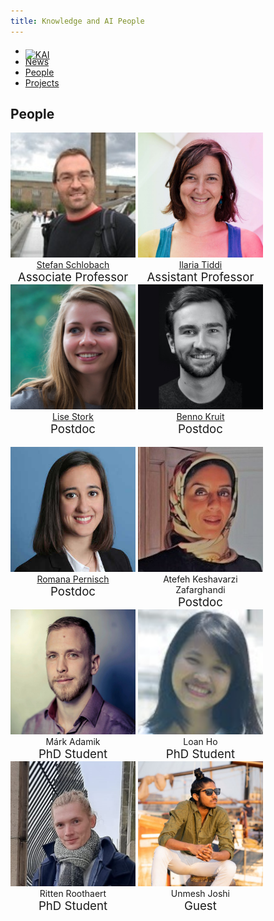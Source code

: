 ```yaml
---
title: Knowledge and AI People
---
```


<nav><ul>
<li class="home"><a href="/"><img src="../../images/logos/KAI_logo_noborder.png" alt="KAI" style="height:50px; position:relative; top:6px;"/></a></li>
<li><a href="/#news">News</a></li>
<li><a href="people">People</a></li>
<li><a href="projects">Projects</a></li>
</ul></nav>

## People
<div class="people">
    <div style="text-align: center; width:200px; display:inline-block; vertical-align:top;"><img src="images/stefan.png" width="200" height="200"><br><a href="https://www.few.vu.nl/~schlobac/">Stefan Schlobach</a><br><span style="font-size:14pt">Associate Professor</span><br></div>
    <div style="text-align: center; width:200px; display:inline-block; vertical-align:top;"><img src="images/ilaria.png" width="200" height="200"><br><a href="https://kmitd.github.io/ilaria/">Ilaria Tiddi</a><br><span style="font-size:14pt">Assistant Professor</span><br></div>
    <div style="text-align: center; width:200px; display:inline-block; vertical-align:top;"><img src="images/lise.png" width="200" height="200"><br><a href="https://lisestork.github.io/">Lise Stork</a><br><span style="font-size:14pt">Postdoc</span><br><br></div>
    <div style="text-align: center; width:200px; display:inline-block; vertical-align:top;"><img src="images/benno.jpg" width="200" height="200"><br><a href="http://bennokruit.nl">Benno Kruit</a><br><span style="font-size:14pt">Postdoc</span><br><br></div>
    <div style="text-align: center; width:200px; display:inline-block; vertical-align:top;"><img src="images/romana.jpg" width="200" height="200"><br><a href="https://pernisch.ch">Romana Pernisch</a><br><span style="font-size:14pt">Postdoc</span><br></div>
    <div style="text-align: center; width:200px; display:inline-block; vertical-align:top;"><img src="images/atefeh.jpg" width="200" height="200"><br>Atefeh Keshavarzi Zafarghandi<br><span style="font-size:14pt">Postdoc</span></div>
    <div style="text-align: center; width:200px; display:inline-block; vertical-align:top;"><img src="images/mark.png" width="200" height="200"><br>Márk Adamik<br><span style="font-size:14pt">PhD Student</span></div>
    <div style="text-align: center; width:200px; display:inline-block; vertical-align:top;"><img src="images/loan.png" width="200" height="200"><br>Loan Ho<br><span style="font-size:14pt">PhD Student</span></div>
    <div style="text-align: center; width:200px; display:inline-block; vertical-align:top;"><img src="images/ritten.jpeg" width="200" height="200"><br>Ritten Roothaert<br><span style="font-size:14pt">PhD Student</span></div>
    <div style="text-align: center; width:200px; display:inline-block; vertical-align:top;"><img src="images/unmesh.png" width="200" height="200"><br>Unmesh Joshi<br><span style="font-size:14pt">Guest</span></div>
</div>
